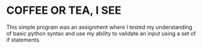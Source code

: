 # COFFEE OR TEA, I SEE
This simple program was an assignment where I tested my understanding of basic python syntax and use my ability to validate an input using a set of if statements. 
